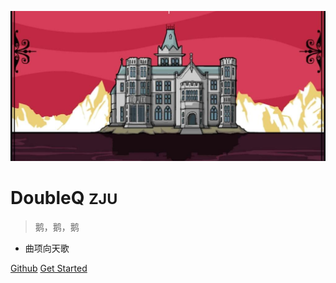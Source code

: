 <!-- /_coverpage.md -->

![logo](roomxiao.jpg)

# DoubleQ <small>ZJU</small>

> 鹅，鹅，鹅

- 曲项向天歌

[Github](https://github.com/NexMaker-Fab/2022zjude1-doubleQ)
[Get Started](README.md)
